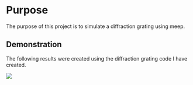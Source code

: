 # Purpose
The purpose of this project is to simulate a diffraction grating using meep.

## Demonstration

The following results were created using the diffraction grating code I have created.

![](diffractionSimulationcompressed.gif)
